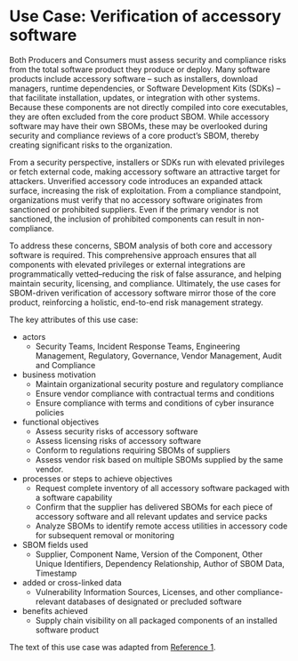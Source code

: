 # Use Case: Verification of accessory software

Both Producers and Consumers must assess security and compliance risks 
from the total software product they produce or deploy. 
Many software products include accessory software – such as installers, 
download managers, runtime dependencies, or Software Development 
Kits (SDKs) – that facilitate installation, updates, 
or integration with other systems. 
Because these components are not directly compiled into core executables, 
they are often excluded from the core product SBOM. 
While accessory software may have their own SBOMs, 
these may be overlooked during security and compliance reviews 
of a core product’s SBOM, thereby creating significant risks 
to the organization. 

From a security perspective, installers or SDKs run with elevated privileges 
or fetch external code, making accessory software 
an attractive target for attackers. 
Unverified accessory code introduces an expanded attack surface, 
increasing the risk of exploitation. 
From a compliance standpoint, organizations must verify 
that no accessory software originates from sanctioned 
or prohibited suppliers. 
Even if the primary vendor is not sanctioned, 
the inclusion of prohibited components can result in non-compliance.

To address these concerns, 
SBOM analysis of both core and accessory software is required. 
This comprehensive approach ensures that all components 
with elevated privileges or external integrations 
are programmatically vetted–reducing the risk of false assurance, 
and helping maintain security, licensing, and compliance. 
Ultimately, the use cases for SBOM-driven verification 
of accessory software mirror those of the core product, 
reinforcing a holistic, end-to-end risk management strategy.

The key attributes of this use case:

* actors
   - Security Teams, Incident Response Teams, Engineering Management, Regulatory, Governance, Vendor Management, Audit and Compliance
* business motivation
   - Maintain organizational security posture and regulatory compliance 
   - Ensure vendor compliance with contractual terms and conditions 
   - Ensure compliance with terms and conditions of cyber insurance policies
* functional objectives
   - Assess security risks of accessory software 
   - Assess licensing risks of accessory software 
   - Conform to regulations requiring SBOMs of suppliers
   - Assess vendor risk based on multiple SBOMs supplied by the same vendor.
* processes or steps to achieve objectives
   - Request complete inventory of all accessory software packaged with a software capability
   - Confirm that the supplier has delivered SBOMs for each piece of accessory software and all relevant updates and service packs
   - Analyze SBOMs to identify remote access utilities in accessory code for subsequent removal or monitoring
* SBOM fields used
   - Supplier, Component Name, Version of the Component,
Other Unique Identifiers, Dependency Relationship, Author of
SBOM Data, Timestamp
* added or cross-linked data
   - Vulnerability Information Sources, Licenses, and other compliance-relevant databases of designated or precluded software
* benefits achieved
   - Supply chain visibility on all packaged components of an installed software product


The text of this use case was adapted from [Reference 1](./README.md#references).
